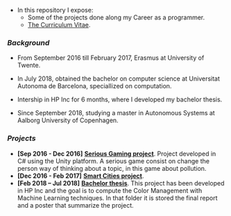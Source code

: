 
- In this repository I expose:
  - Some of the projects done along my Career as a programmer. 
  - [The Curriculum Vitae](https://github.com/jordigc2/My-projects/blob/master/Curr%C3%ADculum.pdf).
  
### *Background*
- From September 2016 till February 2017, Erasmus at University of Twente.
- In July 2018, obtained the bachelor on computer science at Universitat Autonoma de Barcelona, speciallized on computation. 
- Intership in HP Inc for 6 months, where I developed my bachelor thesis.

- Since September 2018, studying a master in Autonomous Systems at Aalborg University of Copenhagen.

### *Projects*
- **\[Sep 2016 - Dec 2016]** [**Serious Gaming project**](https://github.com/jordigc2/My-projects/tree/master/Serious%20Gaming). Project developed in C# using the Unity platform. A serious game consist on change the person way of thinking about a topic, in this game about pollution.
- **\[Dec 2016 - Feb 2017]** [**Smart Cities project**](https://github.com/jordigc2/My-projects/tree/master/Smart%20Cities).
- **\[Feb 2018 – Jul 2018]** [**Bachelor thesis**](https://github.com/jordigc2/My-projects/tree/master/Bachelor%20thesis). This project has been developed in HP Inc and the goal is to compute the Color Management with Machine Learning techniques. In that folder it is stored the final report and a poster that summarize the project. 
